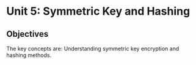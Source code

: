 <h1 id="logo">Unit 5: Symmetric Key and Hashing</h1>
<h2>Objectives</h2>


<p>The key concepts are: Understanding symmetric key encryption and hashing methods.</p>

